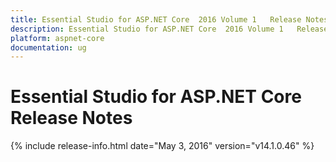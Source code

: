 ```yaml
---
title: Essential Studio for ASP.NET Core  2016 Volume 1   Release Notes  
description: Essential Studio for ASP.NET Core  2016 Volume 1   Release Notes  
platform: aspnet-core
documentation: ug
---
```


# Essential Studio for ASP.NET Core  Release Notes  

{% include release-info.html date="May 3, 2016" version="v14.1.0.46" %} 





